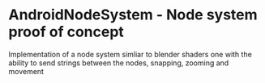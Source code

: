 # AndroidNodeSystem - Node system proof of concept

Implementation of a node system simliar to blender shaders one with the ability to send strings between the nodes, snapping, zooming and movement
